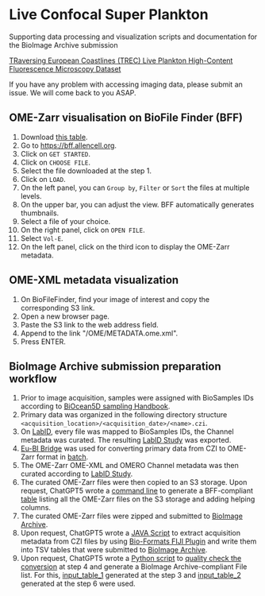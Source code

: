 # Live Confocal Super Plankton
Supporting data processing and visualization scripts and documentation for the BioImage Archive submission

[TRaversing European Coastlines (TREC) Live Plankton High-Content Fluorescence Microscopy Dataset](https://www.ebi.ac.uk/biostudies/bioimages/studies/S-BIAD2258)

If you have any problem with accessing imaging data, please submit an issue. We will come back to you ASAP.

## OME-Zarr visualisation on BioFile Finder (BFF)
1. Download [this table](https://github.com/AlexandraZakieva/live-confocal-super-plankton/blob/main/live_confocal_trec_super_plankton_BFF.csv).
2. Go to https://bff.allencell.org.
3. Click on `GET STARTED`.
4. Click on `CHOOSE FILE`.
5. Select the file downloaded at the step 1.
6. Click on `LOAD`.
7. On the left panel, you can `Group by`, `Filter` or `Sort` the files at multiple levels.
8. On the upper bar, you can adjust the view. BFF automatically generates thumbnails.
9. Select a file of your choice.
10. On the right panel, click on `OPEN FILE`.
11. Select `Vol-E`.
12. On the left panel, click on the third icon to display the OME-Zarr metadata.

## OME-XML metadata visualization
1. On BioFileFinder, find your image of interest and copy the corresponding S3 link.
2. Open a new browser page.
3. Paste the S3 link to the web address field.
4. Append to the link "/OME/METADATA.ome.xml".
5. Press ENTER.

## BioImage Archive submission preparation workflow
1. Prior to image acquisition, samples were assigned with BioSamples IDs according to [BiOcean5D sampling Handbook](https://zenodo.org/records/11261905).
2. Primary data was organized in the following directory structure `<acquisition_location>/<acquisition_date>/<name>.czi`.
3. On [LabID](https://gitlab.com/lab-integrated-data), every file was mapped to BioSamples IDs, the Channel metadata was curated. The resulting [LabID Study](https://github.com/AlexandraZakieva/live-confocal-super-plankton/blob/main/LabID_export.tsv) was exported.
4. [Eu-BI Bridge](https://euro-bioimaging.github.io/EuBI-Bridge) was used for converting primary data from CZI to OME-Zarr format in [batch](https://github.com/AlexandraZakieva/live-confocal-super-plankton/blob/main/batch_convert.sh).
5. The OME-Zarr OME-XML and OMERO Channel metadata was then curated according to [LabID Study](https://github.com/AlexandraZakieva/live-confocal-super-plankton/blob/main/LabID_export.tsv).
6. The curated OME-Zarr files were then copied to an S3 storage. Upon request, ChatGPT5 wrote a [command line](https://github.com/AlexandraZakieva/live-confocal-super-plankton/blob/main/BFF_table_creation) to generate a BFF-compliant [table](https://github.com/AlexandraZakieva/live-confocal-super-plankton/blob/main/live_confocal_trec_super_plankton_BFF.csv) listing all the OME-Zarr files on the S3 storage and adding helping columns.
7. The curated OME-Zarr files were zipped and submitted to [BioImage Archive](https://www.ebi.ac.uk/biostudies/bioimages/studies/S-BIAD2258).
8. Upon request, ChatGPT5 wrote a [JAVA Script](https://github.com/AlexandraZakieva/live-confocal-super-plankton/blob/main/Metadata_from_CZI_to_TSV.js) to extract acquisition metadata from CZI files by using [Bio-Formats FIJI Plugin](https://github.com/ome/bioformats) and write them into TSV tables that were submitted to [BioImage Archive](https://www.ebi.ac.uk/biostudies/bioimages/studies/S-BIAD2258).
9. Upon request, ChatGPT5 wrote a [Python script](https://github.com/AlexandraZakieva/live-confocal-super-plankton/blob/main/tsv_qc_filelist.py) to [quality check the conversion](https://github.com/AlexandraZakieva/live-confocal-super-plankton/blob/main/Conversion_QC.tsv) at step 4 and generate a BioImage Archive-compliant File list. For this, [input_table_1](https://github.com/AlexandraZakieva/live-confocal-super-plankton/blob/main/LabID_export.tsv) generated at the step 3 and [input_table_2](https://github.com/AlexandraZakieva/live-confocal-super-plankton/blob/main/live_confocal_trec_super_plankton_BFF.csv) generated at the step 6 were used.

